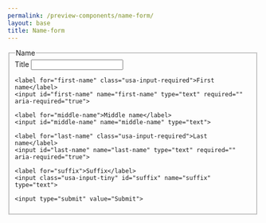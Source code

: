```yaml
---
permalink: /preview-components/name-form/
layout: base
title: Name-form
---
```


<form class="usa-form">
  <fieldset>
    <legend>Name</legend>
    <label for="title">Title</label>
    <input class="usa-input-tiny" id="title" name="title" type="text">

    <label for="first-name" class="usa-input-required">First name</label>
    <input id="first-name" name="first-name" type="text" required="" aria-required="true">

    <label for="middle-name">Middle name</label>
    <input id="middle-name" name="middle-name" type="text">

    <label for="last-name" class="usa-input-required">Last name</label>
    <input id="last-name" name="last-name" type="text" required="" aria-required="true">

    <label for="suffix">Suffix</label>
    <input class="usa-input-tiny" id="suffix" name="suffix" type="text">

    <input type="submit" value="Submit">
  </fieldset>
</form>
